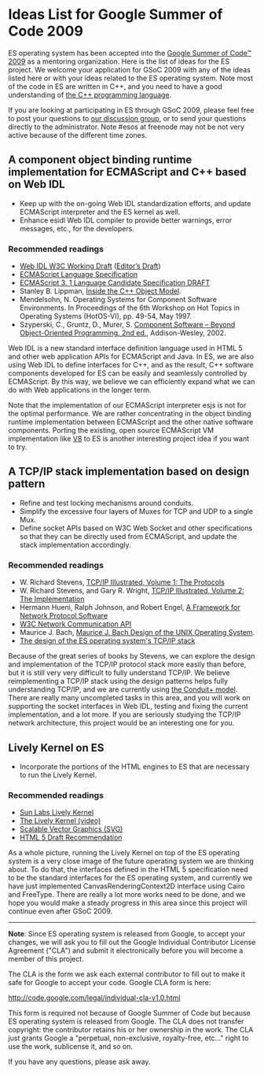 # Ideas List for Google Summer of Code 2009 #

ES operating system has been accepted into the [Google Summer of Code™ 2009](http://socghop.appspot.com/) as a mentoring organization. Here is the list of ideas for the ES project. We welcome your application for GSoC 2009 with any of the ideas listed here or with your ideas related to the ES operating system.
Note most of the code in ES are written in C++, and you need to have a good understanding of [the C++ programming language](http://www.research.att.com/~bs/3rd.html).

If you are looking at participating in ES through GSoC 2009, please feel free to post your questions to [our discussion group](http://groups.google.com/group/es-operating-system), or to send your questions directly to the administrator. Note #esos at freenode may not be not very active because of the different time zones.

## A component object binding runtime implementation for ECMAScript and C++ based on Web IDL ##
  * Keep up with the on-going Web IDL standardization efforts, and update ECMAScript interpreter and the ES kernel as well.
  * Enhance esidl Web IDL compiler to provide better warnings, error messages, etc., for the developers.

### Recommended readings ###
  * [Web IDL W3C Working Draft](http://www.w3.org/TR/WebIDL/) ([Editor’s Draft](http://dev.w3.org/2006/webapi/WebIDL/))
  * [ECMAScript Language Specification](http://www.ecma-international.org/publications/standards/Ecma-262.htm)
  * [ECMAScript 3. 1 Language Candidate Specification DRAFT](http://wiki.ecmascript.org/doku.php?id=es3.1:es3.1_proposal_working_draft)
  * Stanley B. Lippman, [Inside the C++ Object Model](http://www.amazon.com/Inside-Object-Model-Stanley-Lippman/dp/0201834545/).
  * Mendelsohn, N. Operating Systems for Component Software Environments. In Proceedings of the 6th Workshop on Hot Topics in Operating Systems (HotOS-VI), pp. 49-54, May 1997.
  * Szyperski, C., Gruntz, D., Murer, S. [Component Software – Beyond Object-Oriented Programming. 2nd ed.](http://www.amazon.com/Component-Software-Beyond-Object-Oriented-Programming/dp/0201745720), Addison-Wesley, 2002.

Web IDL is a new standard interface definition language used in HTML 5 and other web application APIs for ECMAScript and Java.
In ES, we are also using Web IDL to define interfaces for C++, and as the result, C++ software components developed for ES can be easily and seamlessly controlled by ECMAScript.
By this way, we believe we can efficiently expand what we can do with Web applications in the longer term.

Note that the implementation of our ECMAScript interpreter esjs is not for the optimal performance.
We are rather concentrating in the object binding runtime implementation between ECMAScript and the other native software components.
Porting the existing, open source ECMAScript VM implementation like [V8](http://code.google.com/p/v8/) to ES is another interesting project idea if you want to try.

## A TCP/IP stack implementation based on design pattern ##
  * Refine and test locking mechanisms around conduits.
  * Simplify the excessive four layers of Muxes for TCP and UDP to a single Mux.
  * Define socket APIs based on W3C Web Socket and other specifications so that they can be directly used from ECMAScript, and update the stack implementation accordingly.

### Recommended readings ###

  * W. Richard Stevens, [TCP/IP Illustrated, Volume 1: The Protocols](http://www.amazon.com/TCP-Illustrated-Protocols-Addison-Wesley-Professional/dp/0201633469/)
  * W. Richard Stevens, and Gary R. Wright, [TCP/IP Illustrated, Volume 2: The Implementation](http://www.amazon.com/exec/obidos/ISBN=020163354X/)
  * Hermann Hueni, Ralph Johnson, and Robert Engel, [A Framework for Network Protocol Software](http://portal.acm.org/citation.cfm?id=217875)
  * [W3C Network Communication API](http://www.w3.org/2008/webapps/wiki/Main_Page)
  * Maurice J. Bach, [Maurice J. Bach  Design of the UNIX Operating System](http://www.amazon.com/Design-Operating-System-Prentice-Software/dp/0132017997/).
  * [The design of the ES operating system's TCP/IP stack](http://code.google.com/p/es-operating-system/wiki/Conduit)

Because of the great series of books by Stevens, we can explore the design and implementation of the TCP/IP protocol stack more easily than before, but it is still very very difficult to fully understand TCP/IP.
We believe reimplementing a TCP/IP stack using the design patterns helps fully understanding TCP/IP, and we are currently using [the Conduit+ model](http://portal.acm.org/citation.cfm?id=217875).
There are really many uncompleted tasks in this area, and you will work on supporting the socket interfaces in Web IDL, testing and fixing the current implementation, and a lot more.
If you are seriously studying the TCP/IP network architecture, this project would be an interesting one for you.

## Lively Kernel on ES ##
  * Incorporate the portions of the HTML engines to ES that are necessary to run the Lively Kernel.

### Recommended readings ###
  * [Sun Labs Lively Kernel](http://research.sun.com/projects/lively/)
  * [The Lively Kernel (video)](http://www.youtube.com/watch?v=gGw09RZjQf8)
  * [Scalable Vector Graphics (SVG)](http://www.w3.org/Graphics/SVG/)
  * [HTML 5 Draft Recommendation](http://www.whatwg.org/specs/web-apps/current-work/)

As a whole picture, running the Lively Kernel on top of the ES operating system is a very close image of the future operating system we are thinking about.
To do that, the interfaces defined in the HTML 5 specification need to be the standard interfaces for the ES operating system, and currently we have just implemented CanvasRenderingContext2D interface using Cairo and FreeType.
There are really a lot more works need to be done, and we hope you would make a steady progress in this area since this project will continue even after GSoC 2009.


---


**Note**:
Since ES operating system is released from Google, to accept your changes,
we will ask you to fill out the Google Individual Contributor License Agreement ("CLA") and submit it electronically before you will become a member of this project.

The CLA is the form we ask each external contributor to fill out to make it safe for Google to accept your code.
Google CLA form is here:

http://code.google.com/legal/individual-cla-v1.0.html

This form is required not because of Google Summer of Code but because ES operating system is released from Google.
The CLA does not transfer copyright: the contributor retains his or her ownership in the work.
The CLA just grants Google a "perpetual, non-exclusive, royalty-free, etc..." right to use the work, sublicense it, and so on.

If you have any questions, please ask away.